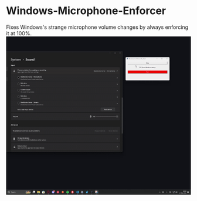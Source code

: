 # Windows-Microphone-Enforcer
Fixes Windows's strange microphone volume changes by always enforcing it at 100%.
![Demo](demo.gif)
